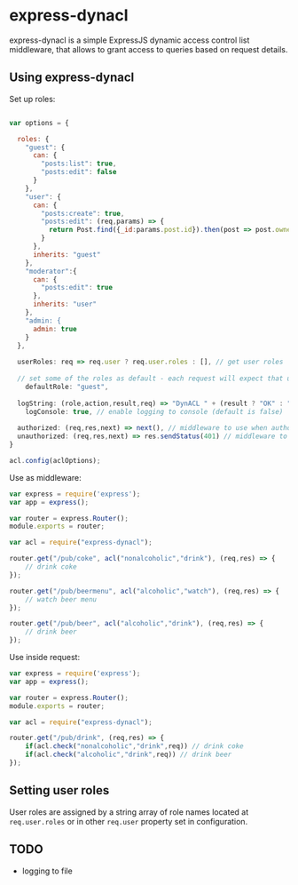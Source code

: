 # express-dynacl
express-dynacl is a simple ExpressJS dynamic access control list middleware, that allows to grant access to queries based on request details.

## Using express-dynacl

Set up roles:

```js

var options = {

  roles: {
    "guest": {
      can: {
        "posts:list": true,
        "posts:edit": false
      }
    },
    "user": {
      can: {
        "posts:create": true,
        "posts:edit": (req,params) => {
          return Post.find({_id:params.post.id}).then(post => post.owner === req.user.id);
        }
      },
      inherits: "guest"
    },
    "moderator":{
      can: {
        "posts:edit": true
      },
      inherits: "user"
    },
    "admin: {
      admin: true
    }
  },
  
  userRoles: req => req.user ? req.user.roles : [], // get user roles
  
  // set some of the roles as default - each request will expect that user has these roles (default is none)
	defaultRole: "guest",
  
  logString: (role,action,result,req) => "DynACL " + (result ? "OK" : "XX") + " ( action: " + action + (result ? ", role: " + role : "") + " )", // log output string
	logConsole: true, // enable logging to console (default is false)
  
  authorized: (req,res,next) => next(), // middleware to use when authorized (default is send to next middleware)
  unauthorized: (req,res,next) => res.sendStatus(401) // middleware to use when unauthorized (default is to respond with 401
}

acl.config(aclOptions);
```

Use as middleware:

```js
var express = require('express');
var app = express();

var router = express.Router();
module.exports = router;

var acl = require("express-dynacl");

router.get("/pub/coke", acl("nonalcoholic","drink"), (req,res) => {
	// drink coke
});

router.get("/pub/beermenu", acl("alcoholic","watch"), (req,res) => {
	// watch beer menu
});

router.get("/pub/beer", acl("alcoholic","drink"), (req,res) => {
	// drink beer
});
```

Use inside request:
```js
var express = require('express');
var app = express();

var router = express.Router();
module.exports = router;

var acl = require("express-dynacl");

router.get("/pub/drink", (req,res) => {
	if(acl.check("nonalcoholic","drink",req)) // drink coke
	if(acl.check("alcoholic","drink",req)) // drink beer
});
```

## Setting user roles

User roles are assigned by a string array of role names located at ```req.user.roles``` or in other ```req.user``` property set in configuration.

## TODO
- logging to file
